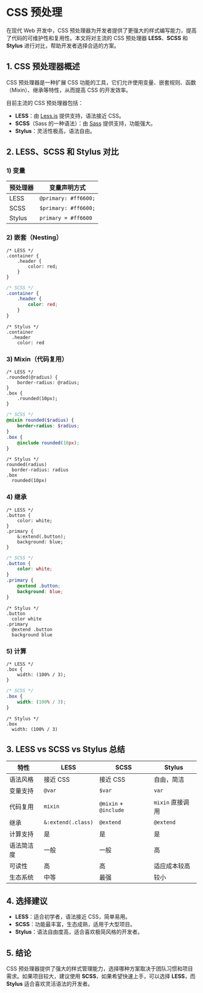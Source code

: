 # CSS 预处理

在现代 Web 开发中，CSS 预处理器为开发者提供了更强大的样式编写能力，提高了代码的可维护性和复用性。本文将对主流的 CSS 预处理器 **LESS**、**SCSS** 和 **Stylus** 进行对比，帮助开发者选择合适的方案。

## 1. CSS 预处理器概述

CSS 预处理器是一种扩展 CSS 功能的工具，它们允许使用变量、嵌套规则、函数（Mixin）、继承等特性，从而提高 CSS 的开发效率。

目前主流的 CSS 预处理器包括：

- **LESS**：由 [Less.js](https://lesscss.org/) 提供支持，语法接近 CSS。
- **SCSS**（Sass 的一种语法）：由 [Sass](https://sass-lang.com/) 提供支持，功能强大。
- **Stylus**：灵活性极高，语法自由。

## 2. LESS、SCSS 和 Stylus 对比

### **1) 变量**

| 预处理器 | 变量声明方式         |
| -------- | -------------------- |
| LESS     | `@primary: #ff6600;` |
| SCSS     | `$primary: #ff6600;` |
| Stylus   | `primary = #ff6600`  |

### **2) 嵌套（Nesting）**

```less
/* LESS */
.container {
	.header {
		color: red;
	}
}
```

```scss
/* SCSS */
.container {
	.header {
		color: red;
	}
}
```

```stylus
/* Stylus */
.container
  .header
    color: red
```

### **3) Mixin（代码复用）**

```less
/* LESS */
.rounded(@radius) {
	border-radius: @radius;
}
.box {
	.rounded(10px);
}
```

```scss
/* SCSS */
@mixin rounded($radius) {
	border-radius: $radius;
}
.box {
	@include rounded(10px);
}
```

```stylus
/* Stylus */
rounded(radius)
  border-radius: radius
.box
  rounded(10px)
```

### **4) 继承**

```less
/* LESS */
.button {
	color: white;
}
.primary {
	&:extend(.button);
	background: blue;
}
```

```scss
/* SCSS */
.button {
	color: white;
}
.primary {
	@extend .button;
	background: blue;
}
```

```stylus
/* Stylus */
.button
  color white
.primary
  @extend .button
  background blue
```

### **5) 计算**

```less
/* LESS */
.box {
	width: (100% / 3);
}
```

```scss
/* SCSS */
.box {
	width: (100% / 3);
}
```

```stylus
/* Stylus */
.box
  width: (100% / 3)
```

## 3. LESS vs SCSS vs Stylus 总结

| 特性       | LESS               | SCSS                  | Stylus           |
| ---------- | ------------------ | --------------------- | ---------------- |
| 语法风格   | 接近 CSS           | 接近 CSS              | 自由，简洁       |
| 变量支持   | `@var`             | `$var`                | `var`            |
| 代码复用   | `mixin`            | `@mixin` + `@include` | `mixin` 直接调用 |
| 继承       | `&:extend(.class)` | `@extend`             | `@extend`        |
| 计算支持   | 是                 | 是                    | 是               |
| 语法简洁度 | 一般               | 一般                  | 高               |
| 可读性     | 高                 | 高                    | 适应成本较高     |
| 生态系统   | 中等               | 最强                  | 较小             |

## 4. 选择建议

- **LESS**：适合初学者，语法接近 CSS，简单易用。
- **SCSS**：功能最丰富，生态成熟，适用于大型项目。
- **Stylus**：语法自由度高，适合喜欢极简风格的开发者。

## 5. 结论

CSS 预处理器提供了强大的样式管理能力，选择哪种方案取决于团队习惯和项目需求。如果项目较大，建议使用 **SCSS**，如果希望快速上手，可以选择 **LESS**，而 **Stylus** 适合喜欢灵活语法的开发者。
